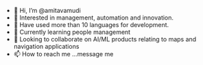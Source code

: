 - 👋 Hi, I’m @amitavamudi
- 👀 Interested in management, automation and innovation. 
- 🐾 Have used more than 10 languages for development.
- 🌱 Currently learning people management
- 💞️ Looking to collaborate on AI/ML products relating to maps and navigation applications
- 📫 How to reach me ...message me

<!---
amitavamudi/amitavamudi is a ✨ special ✨ repository because its `README.md` (this file) appears on your GitHub profile.
You can click the Preview link to take a look at your changes.
--->
